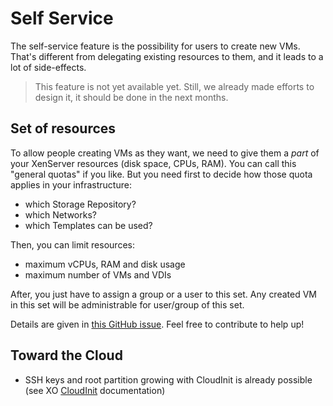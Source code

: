 # Self Service

The self-service feature is the possibility for users to create new VMs. That's different from delegating existing resources to them, and it leads to a lot of side-effects.

> This feature is not yet available yet. Still, we already made efforts to design it, it should be done in the next months.

## Set of resources

To allow people creating VMs as they want, we need to give them a *part* of your XenServer resources (disk space, CPUs, RAM). You can call this "general quotas" if you like. But you need first to decide how those quota applies in your infrastructure:

* which Storage Repository?
* which Networks?
* which Templates can be used?

Then, you can limit resources:

* maximum vCPUs, RAM and disk usage
* maximum number of VMs and VDIs


After, you just have to assign a group or a user to this set. Any created VM in this set will be administrable for user/group of this set.

Details are given in [this GitHub issue](https://github.com/vatesfr/xo-web/issues/285). Feel free to contribute to help up!

## Toward the Cloud

* SSH keys and root partition growing with CloudInit is already possible (see XO [CloudInit](cloudinit.md) documentation)